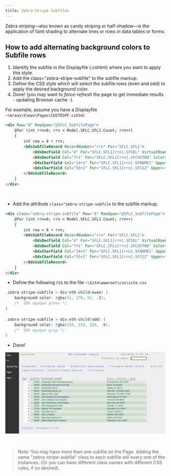 ```yaml
---
title: Zebra-Stripe Subfiles
---
```


Zebra striping—also known as candy striping or half-shadow—is the application of faint shading to alternate lines or rows in data tables or forms.

## How to add alternating background colors to Subfile rows

1. Identify the subfile in the Displayfile (.cshtml) where you want to apply this style.
2. Add the class="zebra-stripe-subfile" to the subfile markup.
3. Define the CSS style which will select the subfile rows (even and odd) to apply the desired background color.
4. Done! (you may want to *force-refresh* the page to get immediate results - updating Browser cache -).

For example, assume you have a Displayfile `~\Areas\Views\Pages\CUSTDSPF.cshtml`

```html
<div Row="8" RowSpan="@SFLC_SubfilePage">
    @for (int rrn=0; rrn < Model.SFLC.SFL1.Count; rrn++)
    {
        int row = 8 + rrn;
        <DdsSubfileRecord RecordNumber="rrn" For="SFLC.SFL1">
            <DdsDecField Col="4" For="SFLC.SFL1[rrn].SFSEL" VirtualRowCol="@row,4" EditCode="Z" ValuesText="'0','2','3','5','7','9','10','11'" tabIndex=2 />
            <DdsDecField Col="7+1" For="SFLC.SFL1[rrn].SFCUSTNO" Color="Green : !61 , DarkBlue : 61"  EditCode="Z" Comment="CUSTOMER NUMBER" />
            <DdsCharField Col="14+1" For="SFLC.SFL1[rrn].SFNAME1" Upper=true Color="Green : !61 , DarkBlue : 61"  />
            <DdsCharField Col="55+1" For="SFLC.SFL1[rrn].SFCSZ" Upper=true Color="Green : !61 , DarkBlue : 61"  Comment="CITY-STATE-ZIP" />
        </DdsSubfileRecord>
    }
</div>
```

<br>

* Add the attribute `class="zebra-stripe-subfile` to the subfile markup.


```html
<div class="zebra-stripe-subfile" Row="8" RowSpan="@SFLC_SubfilePage">
    @for (int rrn=0; rrn < Model.SFLC.SFL1.Count; rrn++)
    {
        int row = 8 + rrn;
        <DdsSubfileRecord RecordNumber="rrn" For="SFLC.SFL1">
            <DdsDecField Col="4" For="SFLC.SFL1[rrn].SFSEL" VirtualRowCol="@row,4" EditCode="Z" ValuesText="'0','2','3','5','7','9','10','11'" tabIndex=2 />
            <DdsDecField Col="7+1" For="SFLC.SFL1[rrn].SFCUSTNO" Color="Green : !61 , DarkBlue : 61"  EditCode="Z" Comment="CUSTOMER NUMBER" />
            <DdsCharField Col="14+1" For="SFLC.SFL1[rrn].SFNAME1" Upper=true Color="Green : !61 , DarkBlue : 61"  />
            <DdsCharField Col="55+1" For="SFLC.SFL1[rrn].SFCSZ" Upper=true Color="Green : !61 , DarkBlue : 61"  Comment="CITY-STATE-ZIP" />
        </DdsSubfileRecord>
    }
</div>
```

* Define the following `CSS` to the file `~\Site\wwwroot\css\site.css`

```cs
.zebra-stripe-subfile > div:nth-child(even) {
    background-color: rgba(51, 170, 51, .2);
    /*  20% opaque green */
}

.zebra-stripe-subfile > div:nth-child(odd) {
    background-color: rgba(224, 224, 224, .5);
    /*  50% opaque gray */
}
```

* Done!

![Zebra-Stripe Example](images/zebra-stripe-subfile.png)

<br>

>Note: You may have more than one subfile on the Page. Adding the same "zebra-stripe-subfile" class to each subfile will every one of the instances. (Or you can have different class names with different CSS rules, if so desired).




